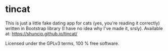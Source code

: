 # tincat

This is just a little fake dating app for cats (yes, you're reading it correctly) written in Bootstrap library (I have no idea why I've made it, srsly).
Available at: https://shuncio.github.io/tincat/

Licensed under the GPLv3 terms, 100 % free software.
